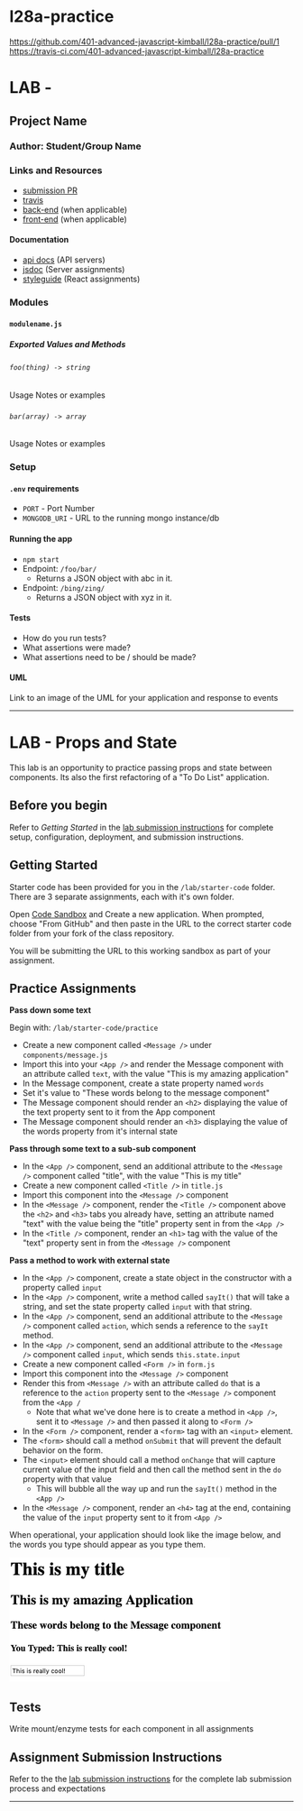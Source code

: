 # l28a-practice

https://github.com/401-advanced-javascript-kimball/l28a-practice/pull/1
https://travis-ci.com/401-advanced-javascript-kimball/l28a-practice

# LAB - 

## Project Name

### Author: Student/Group Name

### Links and Resources
* [submission PR](http://xyz.com)
* [travis](http://xyz.com)
* [back-end](http://xyz.com) (when applicable)
* [front-end](http://xyz.com) (when applicable)

#### Documentation
* [api docs](http://xyz.com) (API servers)
* [jsdoc](http://xyz.com) (Server assignments)
* [styleguide](http://xyz.com) (React assignments)

### Modules
#### `modulename.js`
##### Exported Values and Methods

###### `foo(thing) -> string`
Usage Notes or examples

###### `bar(array) -> array`
Usage Notes or examples

### Setup
#### `.env` requirements
* `PORT` - Port Number
* `MONGODB_URI` - URL to the running mongo instance/db

#### Running the app
* `npm start`
* Endpoint: `/foo/bar/`
  * Returns a JSON object with abc in it.
* Endpoint: `/bing/zing/`
  * Returns a JSON object with xyz in it.
  
#### Tests
* How do you run tests?
* What assertions were made?
* What assertions need to be / should be made?

#### UML
Link to an image of the UML for your application and response to events

----------

# LAB - Props and State

This lab is an opportunity to practice passing props and state between components. Its also the first refactoring of a "To Do List" application.

## Before you begin
Refer to *Getting Started*  in the [lab submission instructions](../../../reference/submission-instructions/labs/README.md) for complete setup, configuration, deployment, and submission instructions.
## Getting Started

Starter code has been provided for you in the `/lab/starter-code` folder. There are 3 separate assignments, each with it's own folder.

Open [Code Sandbox](http://codesandbox.io) and Create a new application. When prompted, choose "From GitHub" and then paste in the URL to the correct starter code folder from your fork of the class repository.

You will be submitting the URL to this working sandbox as part of your assignment.

## Practice Assignments

**Pass down some text**

Begin with: `/lab/starter-code/practice`

* Create a new component called `<Message />` under `components/message.js`
* Import this into your `<App />` and render the Message component with an attribute called `text`, with the value "This is my amazing application"
* In the Message component, create a state property named `words`
* Set it's value to "These words belong to the message component"
* The Message component should render an `<h2>` displaying the value of the text property sent to it from the App component
* The Message component should render an `<h3>` displaying the value of the words property from it's internal state

**Pass through some text to a sub-sub component**

* In the `<App />` component, send an additional attribute to the `<Message />` component called "title", with the value "This is my title"
* Create a new component called `<Title />` in `title.js`
* Import this component into the `<Message />` component
* In the `<Message />` component, render the `<Title />` component above the `<h2>` and `<h3>` tabs you already have, setting an attribute named "text" with the value being the "title" property sent in from the `<App />`
* In the `<Title />` component, render an `<h1>` tag with the value of the "text" property sent in from the `<Message />` component

**Pass a method to work with external state**

* In the `<App />` component, create a state object in the constructor with a property called `input`
* In the `<App />` component, write a method called `sayIt()` that will take a string, and set the state property called `input` with that string.
* In the `<App />` component, send an additional attribute to the `<Message />` component called `action`, which sends a reference to the `sayIt` method.
* In the `<App />` component, send an additional attribute to the `<Message />` component called `input`, which sends `this.state.input`
* Create a new component called `<Form />` in `form.js`
* Import this component into the `<Message />` component
* Render this from `<Message />` with an attribute called `do` that is a reference to the `action` property sent to the `<Message />` component from the `<App /`
  * Note that what we've done here is to create a method in `<App />`, sent it to `<Message />` and then passed it along to `<Form />`
* In the `<Form />` component, render a `<form>` tag with an `<input>` element.
* The `<form>` should call a method `onSubmit` that will prevent the default behavior on the form.
* The `<input>` element should call a method `onChange` that will capture current value of the input field and then call the method sent in the `do` property with that value
  * This will bubble all the way up and run the `sayIt()` method in the `<App />`
* In the `<Message />` component, render an `<h4>` tag at the end, containing the value of the `input` property sent to it from `<App />`

When operational, your application should look like the image below, and the words you type should appear as you type them.

![Screen Shot](./lab28-practice.png)

## Tests

Write mount/enzyme tests for each component in all assignments

## Assignment Submission Instructions
Refer to the the [lab submission instructions](../../../reference/submission-instructions/labs/README.md) for the complete lab submission process and expectations

----------

